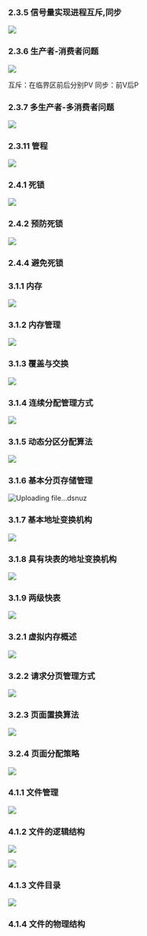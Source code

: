 
### 2.3.5 信号量实现进程互斥,同步

![](https://ypic.oss-cn-hangzhou.aliyuncs.com/202301151345537.png)

### 2.3.6 生产者-消费者问题

![](https://ypic.oss-cn-hangzhou.aliyuncs.com/202301151444545.png)

互斥：在临界区前后分别PV
同步：前V后P

### 2.3.7 多生产者-多消费者问题

![](https://ypic.oss-cn-hangzhou.aliyuncs.com/202301151510570.png)

### 2.3.11 管程

![](https://ypic.oss-cn-hangzhou.aliyuncs.com/202301151814736.png)

### 2.4.1 死锁
![](https://ypic.oss-cn-hangzhou.aliyuncs.com/202301152028977.png)

### 2.4.2 预防死锁
![](https://ypic.oss-cn-hangzhou.aliyuncs.com/202301152104381.png)

### 2.4.4 避免死锁


### 3.1.1 内存
![](https://ypic.oss-cn-hangzhou.aliyuncs.com/202301161455498.png)

### 3.1.2 内存管理

![](https://ypic.oss-cn-hangzhou.aliyuncs.com/202301161506791.png)

### 3.1.3 覆盖与交换

![](https://ypic.oss-cn-hangzhou.aliyuncs.com/202301161529030.png)


### 3.1.4 连续分配管理方式
![](https://ypic.oss-cn-hangzhou.aliyuncs.com/202301161637283.png)

### 3.1.5 动态分区分配算法
![](https://ypic.oss-cn-hangzhou.aliyuncs.com/202301161723695.png)

### 3.1.6 基本分页存储管理
![Uploading file...dsnuz]()

### 3.1.7 基本地址变换机构
![](https://ypic.oss-cn-hangzhou.aliyuncs.com/202301162031209.png)

### 3.1.8 具有块表的地址变换机构
![](https://ypic.oss-cn-hangzhou.aliyuncs.com/202301162044946.png)

### 3.1.9 两级快表
![](https://ypic.oss-cn-hangzhou.aliyuncs.com/202301162055802.png)

### 3.2.1 虚拟内存概述
![](https://ypic.oss-cn-hangzhou.aliyuncs.com/202301171555831.png)

### 3.2.2 请求分页管理方式
![](https://ypic.oss-cn-hangzhou.aliyuncs.com/202301171628035.png)

### 3.2.3 页面置换算法
![](https://ypic.oss-cn-hangzhou.aliyuncs.com/202301171732765.png)

### 3.2.4 页面分配策略
![](https://ypic.oss-cn-hangzhou.aliyuncs.com/202301171815174.png)


### 4.1.1 文件管理
![](https://ypic.oss-cn-hangzhou.aliyuncs.com/202301171917993.png)

### 4.1.2 文件的逻辑结构
![](https://ypic.oss-cn-hangzhou.aliyuncs.com/202301172002494.png)

![](https://ypic.oss-cn-hangzhou.aliyuncs.com/202301172004046.png)

### 4.1.3 文件目录
![](https://ypic.oss-cn-hangzhou.aliyuncs.com/202301172025889.png)

### 4.1.4 文件的物理结构














